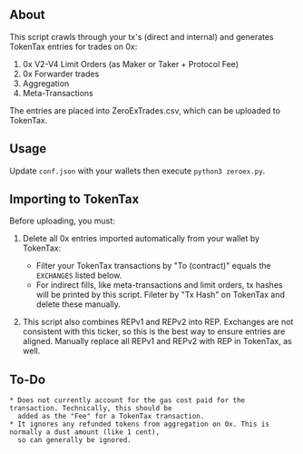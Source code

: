 ## About
This script crawls through your tx's (direct and internal) and generates TokenTax entries for trades on 0x:
  1. 0x V2-V4 Limit Orders (as Maker or Taker + Protocol Fee)
  2. 0x Forwarder trades
  3. Aggregation
  4. Meta-Transactions
  
The entries are placed into ZeroExTrades.csv, which can be uploaded to TokenTax.

## Usage
Update `conf.json` with your wallets then execute `python3 zeroex.py`.

## Importing to TokenTax
Before uploading, you must:
  1. Delete all 0x entries imported automatically from your wallet by TokenTax:
     * Filter your TokenTax transactions by "To (contract)" equals the `EXCHANGES` listed below.
     * For indirect fills, like meta-transactions and limit orders, tx hashes will be printed by this script.
       Fileter by "Tx Hash" on TokenTax and delete these manually.

  2. This script also combines REPv1 and REPv2 into REP. Exchanges are not
     consistent with this ticker, so this is the best way to ensure entries are aligned. 
     Manually replace all REPv1 and REPv2 with REP in TokenTax, as well.

## To-Do
    * Does not currently account for the gas cost paid for the transaction. Technically, this should be 
      added as the "Fee" for a TokenTax transaction.
    * It ignores any refunded tokens from aggregation on 0x. This is normally a dust amount (like 1 cent),
      so can generally be ignored.
